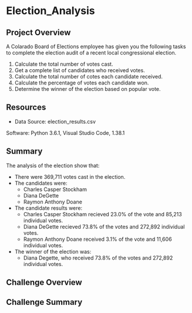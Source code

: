 # Election_Analysis

## Project Overview
A Colarado Board of Elections employee has given you the following tasks to complete the election audit of a recent local congressional election.

1. Calculate the total number of votes cast.
2. Get a complete list of candidates who received votes.
3. Calculate the total number of cotes each candidate received.
4. Calculate the percentage of votes each candidate won.
5. Determine the winner of the election based on popular vote. 

## Resources
- Data Source: election_results.csv

Software: Python 3.6.1, Visual Studio Code, 1.38.1

## Summary
The analysis of the election show that:
- There were 369,711 votes cast in the election.
- The candidates were:
  - Charles Casper Stockham
  - Diana DeGette
  - Raymon Anthony Doane
- The candidate results were:
  - Charles Casper Stockham recieved 23.0% of the vote and 85,213 individual votes.
  - Diana DeGette recieved 73.8% of the votes and 272,892 individual votes.
  - Raymon Anthony Doane received 3.1% of the vote and 11,606 individual votes.
- The winner of the election was:
  - Diana Degette, who received 73.8% of the votes and 272,892 individual votes.

## Challenge Overview

## Challenge Summary
